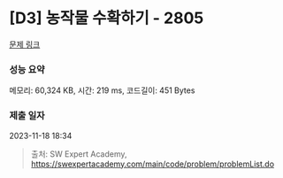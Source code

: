 # [D3] 농작물 수확하기 - 2805 

[문제 링크](https://swexpertacademy.com/main/code/problem/problemDetail.do?contestProbId=AV7GLXqKAWYDFAXB) 

### 성능 요약

메모리: 60,324 KB, 시간: 219 ms, 코드길이: 451 Bytes

### 제출 일자

2023-11-18 18:34



> 출처: SW Expert Academy, https://swexpertacademy.com/main/code/problem/problemList.do